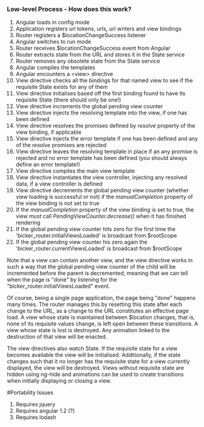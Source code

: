 ### Low-level Process - How does this work?
1. Angular loads in config mode
2. Application registers url tokens, urls, url writers and view bindings
3. Router registers a $locationChangeSuccess listener
4. Angular switches to run mode
5. Router receives $locationChangeSuccess event from Angular
6. Router extracts state from the URL and stores it in the State service
7. Router removes any obsolete state from the State service
8. Angular compiles the templates
9. Angular encounters a &lt;view&gt; directive
10. View directive checks all the bindings for that named view to see if the requisite State exists for any of them
11. View directive initialises based off the first binding found to have its requisite State (there should only be one!)
12. View directive increments the global pending view counter
13. View directive injects the resolving template into the view, if one has been defined
14. View directive resolves the promises defined by _resolve_ property of the view binding, if applicable
15. View directive injects the error template if one has been defined and any of the _resolve_ promises are rejected
15. View directive leaves the resolving template in place if an any promise is rejected and no error template has been defined (you should always define an error template!)
16. View directive compiles the main view template
17. View directive instantiates the view controller, injecting any resolved data, if a view controller is defined
18. View directive decrements the global pending view counter (whether view loading is successful or not) if the _manualCompletion_ property of the view binding is not set to true
19. If the _manualCompletion_ property of the view binding is set to true, the view _must_ call _PendingViewCounter.decrease()_ when it has finished rendering
20. If the global pending view counter hits zero for the first time the 'bicker_router.initialViewsLoaded' is broadcast from $rootScope
21. If the global pending view counter his zero again the 'bicker_router.currentViewsLoaded' is broadcast from $rootScope

Note that a view can contain another view, and the view directive works in such a way that the global pending view counter
of the child will be incremented before the parent is decremented, meaning that we can tell when the page is "done" by
listening for the "bicker_router.initialViewsLoaded" event.

Of course, being a single page application, the page being "done" happens many times. The router manages this by
resetting this state after each change to the URL, as a change to the URL constitutes an effective page load. A view whose state
is maintained between $location changes, that is, none of its requisite values change, is left open between these transitions. A view
whose state is lost is destroyed. Any animation linked to the destruction of that view will be enacted.

The view directives also watch State. If the requisite state for a view becomes available the view will be initialised.
Additionally, if the state changes such that it no longer has the requisite state for a view currently displayed, the
view will be destroyed. Views without requisite state are hidden using ng-hide and animations can be used to create
transitions when initially displaying or closing a view.

#Portability Issues
1. Requires jquery
2. Requires angular 1.2 (?)
3. Requires lodash